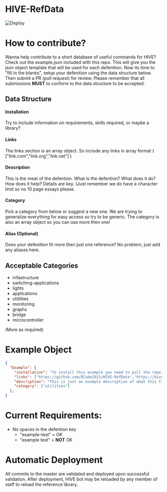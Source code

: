 # HIVE-RefData
![Deploy](https://github.com/Blade2021/HIVE-RefData/workflows/Deploy/badge.svg)

# How to contribute?
Wanna help contribute to a short database of useful commands for HIVE?  Check out the example.json included with this repo.  This will give you the json object template that will be used for each defenition.  Now its time to "fill in the blanks", setup your defenition using the data structure below.  Then submit a PR (pull request) for review.  Please remember that all submissions **MUST** to conform to the data structure to be accepted.

## Data Structure
#### Installation
Try to include information on requirements, skills required, or maybe a library?
#### Links
The links section is an array object.  So include any links in array format ( ["link.com","link.org","link.net"] )
#### Description
This is the meat of the defention.  What is the defention?  What does it do?  How does it help?  Details are key.  (Just remember we do have a character limit so no 10 page essays please.
#### Category
Pick a category from below or suggest a new one.  We are trying to generalize everything for easy access so try to be generic.  The category is also an array object so you can use more then one!
#### Alias (Optional)
Does your defenition fit more then just one reference?  No problem, just add any aliases here.

## Acceptable Categories
- infastructure
- switching-applications
- lights
- applications
- utitlities
- monitoring
- graphs
- bridge
- microcontroller

(More as required)

# Example Object
```json
{
  "Example": {
    "installation": "To install this example you need to pull the repo or example.json",
    "links": ["https://github.com/Blade2021/HIVE-RefData","https://hivedev.roots.systems"],
    "description": "This is just an example description of what this file is used for and how to set it up for collaboration",
    "category": ["utilities"]
  },
}
```

# Current Requirements:
* No spaces in the defention key  
  * "example-test" = OK
  * "example test" = **NOT** OK
  
# Automatic Deployment
All commits to the master are validated and deployed upon successful validation.  After deployment, HIVE bot may be reloaded by any member of staff to reload the reference library. 
